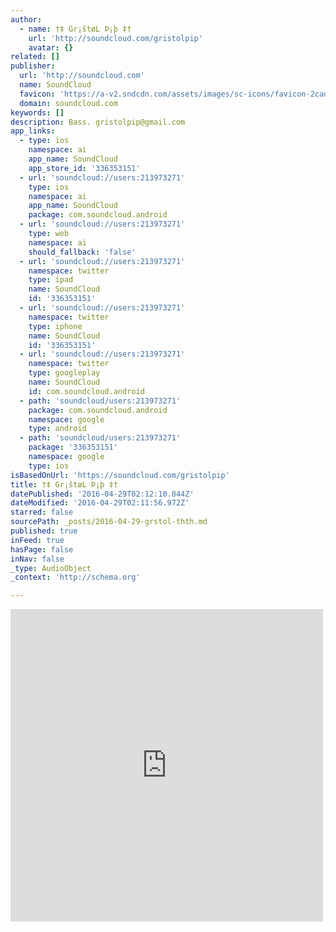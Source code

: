 ```yaml
---
author:
  - name: †‡ Gr¡štøL Þ¡þ ‡†
    url: 'http://soundcloud.com/gristolpip'
    avatar: {}
related: []
publisher:
  url: 'http://soundcloud.com'
  name: SoundCloud
  favicon: 'https://a-v2.sndcdn.com/assets/images/sc-icons/favicon-2cadd14b.ico'
  domain: soundcloud.com
keywords: []
description: Bass. gristolpip@gmail.com
app_links:
  - type: ios
    namespace: ai
    app_name: SoundCloud
    app_store_id: '336353151'
  - url: 'soundcloud://users:213973271'
    type: ios
    namespace: ai
    app_name: SoundCloud
    package: com.soundcloud.android
  - url: 'soundcloud://users:213973271'
    type: web
    namespace: ai
    should_fallback: 'false'
  - url: 'soundcloud://users:213973271'
    namespace: twitter
    type: ipad
    name: SoundCloud
    id: '336353151'
  - url: 'soundcloud://users:213973271'
    namespace: twitter
    type: iphone
    name: SoundCloud
    id: '336353151'
  - url: 'soundcloud://users:213973271'
    namespace: twitter
    type: googleplay
    name: SoundCloud
    id: com.soundcloud.android
  - path: 'soundcloud/users:213973271'
    package: com.soundcloud.android
    namespace: google
    type: android
  - path: 'soundcloud/users:213973271'
    package: '336353151'
    namespace: google
    type: ios
isBasedOnUrl: 'https://soundcloud.com/gristolpip'
title: †‡ Gr¡štøL Þ¡þ ‡†
datePublished: '2016-04-29T02:12:10.844Z'
dateModified: '2016-04-29T02:11:56.972Z'
starred: false
sourcePath: _posts/2016-04-29-grstol-thth.md
published: true
inFeed: true
hasPage: false
inNav: false
_type: AudioObject
_context: 'http://schema.org'

---
```

<iframe src="https://cdn.embedly.com/widgets/media.html?src=https%3A%2F%2Fw.soundcloud.com%2Fplayer%2F%3Fvisual%3Dtrue%26url%3Dhttp%253A%252F%252Fapi.soundcloud.com%252Fusers%252F213973271%26show_artwork%3Dtrue&amp;url=https%3A%2F%2Fsoundcloud.com%2Fgristolpip&amp;image=http%3A%2F%2Fi1.sndcdn.com%2Favatars-000212809501-tw8nwt-t500x500.jpg&amp;key=b7d04c9b404c499eba89ee7072e1c4f7&amp;type=text%2Fhtml&amp;schema=soundcloud" width="500" height="500" scrolling="no" frameborder="0" allowfullscreen="" style=""></iframe>